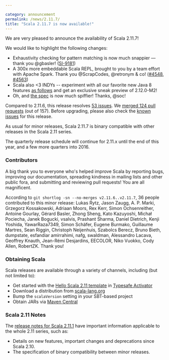```yaml
---

category: announcement
permalink: /news/2.11.7/
title: "Scala 2.11.7 is now available!"
---
```

We are very pleased to announce the availability of Scala 2.11.7!

We would like to highlight the following changes:

* Exhaustivity checking for pattern matching is now much snappier &mdash; thank you @gbasler! ([SI-9181](https://issues.scala-lang.org/browse/SI-9181))
* A 300x more embeddable Scala REPL, brought to you by a team effort with Apache Spark. Thank you @ScrapCodes, @retronym &amp; co! ([#4548](https://github.com/scala/scala/pull/4548), [#4563](https://github.com/scala/scala/pull/4563))
* Scala also &lt;3 INDYs -- experiment with all our favorite new Java 8 features [as follows](https://github.com/scala/make-release-notes/blob/2.11.x/experimental-backend.md) and get an exclusive sneak preview of 2.12.0-M2!
* Oh, and [the spec](http://www.scala-lang.org/files/archive/spec/2.11/) is now much spiffier! Thanks, @soc!

<!--break-->

Compared to 2.11.6, this release resolves [53 issues](https://issues.scala-lang.org/issues/?jql=project%20%3D%20SI%20AND%20resolution%20%3D%20Fixed%20AND%20fixVersion%20in%20%28%22Scala%202.11.7%22%29%20ORDER%20BY%20component%20ASC%2C%20priority%20DESC).  We [merged 124 pull requests](https://github.com/scala/scala/pulls?q=is%3Apr+is%3Amerged+milestone%3A2.11.7) (out of 157).  Before upgrading, please also check the [known issues](https://issues.scala-lang.org/issues/?jql=project%20%3D%20SI%20AND%20status%3Dopen%20AND%20affectedVersion%20%3D%20%22Scala%202.11.7%22%20and%20fixVersion%20%3E%3D%20%22Scala%202.11.7%22%20ORDER%20BY%20component%20ASC%2C%20priority%20DESC) for this release.

As usual for minor releases, Scala 2.11.7 is binary compatible with other releases in the Scala 2.11 series.

The quarterly release schedule will continue for 2.11.x until the end of this year, and a few more quarters into 2016.

### Contributors

A big thank you to everyone who's helped improve Scala by reporting bugs, improving our documentation, spreading kindness in mailing lists and other public fora, and submitting and reviewing pull requests! You are all magnificent.

According to `git shortlog -sn --no-merges v2.11.6..v2.11.7`, 36 people contributed to this minor release: Lukas Rytz, Jason Zaugg, A. P. Marki, Grzegorz Kossakowski, Adriaan Moors, Rex Kerr, Simon Ochsenreither, Antoine Gourlay, Gérard Basler, Zhong Sheng, Kato Kazuyoshi, Michał Pociecha, Janek Bogucki, vsalvis, Prashant Sharma, Daniel Dietrich, Kenji Yoshida, YawarRaza7349, Simon Schäfer, Eugene Burmako, Guillaume Martres, Sean Riggin, Christoph Neijenhuis, Szabolcs Berecz, Bruno Bieth, dumpstate, esfandiar amirrahimi, nafg, swaldman, Alessandro Lacava, Geoffrey Knauth, Jean-Rémi Desjardins, EECOLOR, Niko Vuokko, Cody Allen, RobertZK. Thank you!

### Obtaining Scala

Scala releases are available through a variety of channels, including (but not limited to):

* Get started with the [Hello Scala 2.11 template](https://www.lightbend.com/activator/template/hello-scala-2_11) in [Typesafe Activator](https://www.lightbend.com/platform/getstarted)
* Download a distribution from [scala-lang.org](http://scala-lang.org/download/2.11.7.html)
* Bump the `scalaVersion` setting in your SBT-based project
* Obtain JARs via [Maven Central](http://search.maven.org/#search%7Cga%7C1%7Cg%3A%22org.scala-lang%22%20AND%20v%3A%222.11.7%22)

### Scala 2.11 Notes

The [release notes for Scala 2.11.1](http://scala-lang.org/news/2.11.1) have important information applicable to the whole 2.11 series, such as:

* Details on new features, important changes and deprecations since Scala 2.10.
* The specification of binary compatibility between minor releases.
